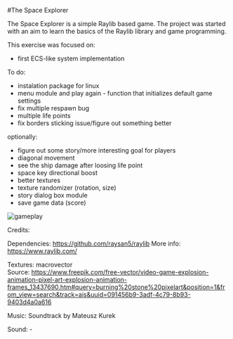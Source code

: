 #The Space Explorer

The Space Explorer is a simple Raylib based game. The project was started with an aim to learn the basics of the Raylib library and game programming.

This exercise was focused on: 

- first ECS-like system implementation

To do:
- instalation package for linux
- menu module and play again - function that initializes default game settings
- fix multiple respawn bug
- multiple life points
- fix borders sticking issue/figure out something better

optionally: 
- figure out some story/more interesting goal for players
- diagonal movement
- see the ship damage after loosing life point
- space key directional boost
- better textures 
- texture randomizer (rotation, size)
- story dialog box module
- save game data (score)

![gameplay](./assets/screen.gif)

Credits:

Dependencies: https://github.com/raysan5/raylib More info: https://www.raylib.com/

Textures: macrovector  
Source: https://www.freepik.com/free-vector/video-game-explosion-animation-pixel-art-explosion-animation-frames_13437690.htm#query=burning%20stone%20pixelart&position=1&from_view=search&track=ais&uuid=091456b9-3adf-4c79-8b93-9403d4a0a616

Music: Soundtrack by Mateusz Kurek

Sound: - 
